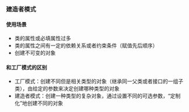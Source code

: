 ### 建造者模式
#### 使用场景
* 类的属性或必填属性过多
* 类的属性之间有一定的依赖关系或者约束条件（赋值先后顺序）
* 创建不可变的对象

#### 和工厂模式的区别
* 工厂模式：创建不同但是相关类型的对象（继承同一父类或者接口的一组子类），由给定的参数来决定创建哪种类型的对象
* 建造者模式：创建一种类型的复杂对象，通过设置不同的可选参数，“定制化”地创建不同的对象